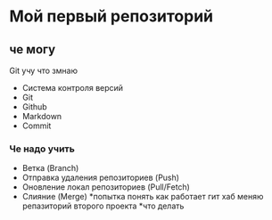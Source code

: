 # Мой первый репозиторий
## че могу
Git учу
что змнаю
* Система контроля версий
* Git
* Github
* Markdown
* Commit
### Че надо учить
* Ветка (Branch)
* Отправка удаления репозиториев (Push)
* Оновление локал репозиториев (Pull/Fetch)
* Слияние (Merge)
*попытка понять как работает гит хаб меняю репазиторий второго проекта
*что делать
